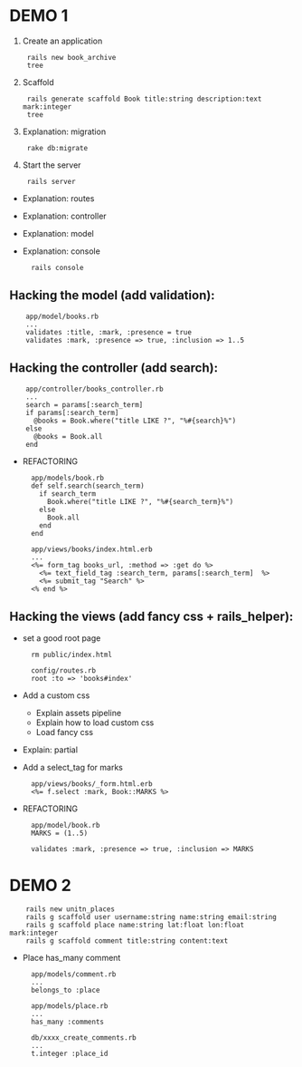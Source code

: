 # DEMO 1

1. Create an application

        rails new book_archive
        tree

2. Scaffold

        rails generate scaffold Book title:string description:text mark:integer
        tree

3. Explanation: migration

        rake db:migrate

4. Start the server

        rails server

* Explanation: routes
* Explanation: controller
* Explanation: model

* Explanation: console

        rails console


## Hacking the model (add validation):

        app/model/books.rb
        ...
        validates :title, :mark, :presence = true
        validates :mark, :presence => true, :inclusion => 1..5

## Hacking the controller (add search):

        app/controller/books_controller.rb
        ...
        search = params[:search_term]
        if params[:search_term]
          @books = Book.where("title LIKE ?", "%#{search}%")
        else
          @books = Book.all
        end

* REFACTORING

        app/models/book.rb
        def self.search(search_term)
          if search_term
            Book.where("title LIKE ?", "%#{search_term}%")
          else
            Book.all
          end
        end

        app/views/books/index.html.erb
        ...
        <%= form_tag books_url, :method => :get do %>
          <%= text_field_tag :search_term, params[:search_term]  %>
          <%= submit_tag "Search" %>
        <% end %>

## Hacking the views (add fancy css + rails_helper):

* set a good root page

        rm public/index.html

        config/routes.rb
        root :to => 'books#index'

* Add a custom css

  * Explain assets pipeline
  * Explain how to load custom css
  * Load fancy css

* Explain: partial

* Add a select_tag for marks

        app/views/books/_form.html.erb
        <%= f.select :mark, Book::MARKS %>

* REFACTORING

        app/model/book.rb
        MARKS = (1..5)

        validates :mark, :presence => true, :inclusion => MARKS


# DEMO 2

        rails new unitn_places
        rails g scaffold user username:string name:string email:string
        rails g scaffold place name:string lat:float lon:float mark:integer
        rails g scaffold comment title:string content:text


* Place has_many comment

        app/models/comment.rb
        ...
        belongs_to :place

        app/models/place.rb
        ...
        has_many :comments

        db/xxxx_create_comments.rb
        ...
        t.integer :place_id
